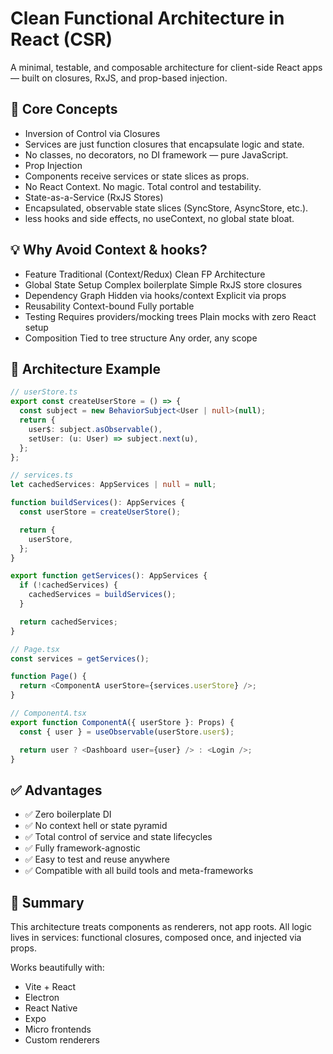 # Clean Functional Architecture in React (CSR)

A minimal, testable, and composable architecture for client-side React apps — built on closures, RxJS, and prop-based injection.

## 🧠 Core Concepts

- Inversion of Control via Closures
- Services are just function closures that encapsulate logic and state.
- No classes, no decorators, no DI framework — pure JavaScript.
- Prop Injection
- Components receive services or state slices as props.
- No React Context. No magic. Total control and testability.
- State-as-a-Service (RxJS Stores)
- Encapsulated, observable state slices (SyncStore, AsyncStore, etc.).
- less hooks and side effects, no useContext, no global state bloat.

## 💡 Why Avoid Context & hooks?

- Feature Traditional (Context/Redux) Clean FP Architecture
- Global State Setup Complex boilerplate Simple RxJS store closures
- Dependency Graph Hidden via hooks/context Explicit via props
- Reusability Context-bound Fully portable
- Testing Requires providers/mocking trees Plain mocks with zero React setup
- Composition Tied to tree structure Any order, any scope

## 🧩 Architecture Example

```ts
// userStore.ts
export const createUserStore = () => {
  const subject = new BehaviorSubject<User | null>(null);
  return {
    user$: subject.asObservable(),
    setUser: (u: User) => subject.next(u),
  };
};
```

```ts
// services.ts
let cachedServices: AppServices | null = null;

function buildServices(): AppServices {
  const userStore = createUserStore();

  return {
    userStore,
  };
}

export function getServices(): AppServices {
  if (!cachedServices) {
    cachedServices = buildServices();
  }

  return cachedServices;
}
```

```ts
// Page.tsx
const services = getServices();

function Page() {
  return <ComponentA userStore={services.userStore} />;
}
```

```ts
// ComponentA.tsx
export function ComponentA({ userStore }: Props) {
  const { user } = useObservable(userStore.user$);

  return user ? <Dashboard user={user} /> : <Login />;
}
```

## ✅ Advantages

- ✅ Zero boilerplate DI
- ✅ No context hell or state pyramid
- ✅ Total control of service and state lifecycles
- ✅ Fully framework-agnostic
- ✅ Easy to test and reuse anywhere
- ✅ Compatible with all build tools and meta-frameworks

## 🧠 Summary

This architecture treats components as renderers, not app roots.
All logic lives in services: functional closures, composed once, and injected via props.

Works beautifully with:

- Vite + React
- Electron
- React Native
- Expo
- Micro frontends
- Custom renderers
